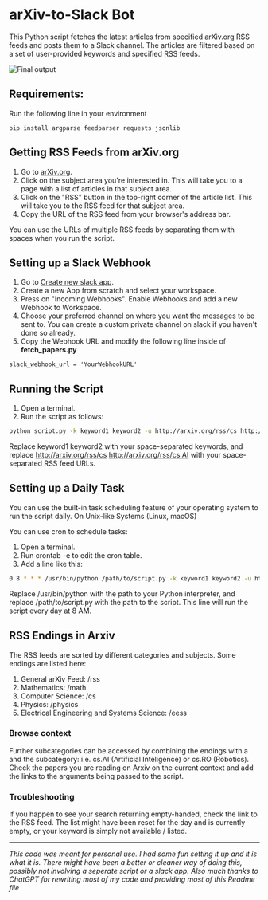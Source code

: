 # arXiv-to-Slack Bot

This Python script fetches the latest articles from specified arXiv.org RSS feeds and posts them to a Slack channel. The articles are filtered based on a set of user-provided keywords and specified RSS feeds. 

![Final output](https://github.com/rafaelsoStanford/ArxivToSlackBot/blob/main/Screenshot%20from%202023-07-26%2017-22-34.png)

## Requirements:
Run the following line in your environment
```
pip install argparse feedparser requests jsonlib
```

## Getting RSS Feeds from arXiv.org

1. Go to [arXiv.org](http://arxiv.org/).
2. Click on the subject area you're interested in. This will take you to a page with a list of articles in that subject area.
3. Click on the "RSS" button in the top-right corner of the article list. This will take you to the RSS feed for that subject area.
4. Copy the URL of the RSS feed from your browser's address bar.

You can use the URLs of multiple RSS feeds by separating them with spaces when you run the script.

## Setting up a Slack Webhook

1. Go to [Create new slack app](https://api.slack.com/apps?new_app=1).
2. Create a new App from scratch and select your workspace. 
3. Press on "Incoming Webhooks". Enable Webhooks and add a new Webhook to Workspace. 
4. Choose your preferred channel on where you want the messages to be sent to. You can create a custom private channel on slack if you haven't done so already.
5. Copy the Webhook URL and modify the following line inside of **fetch_papers.py**

```
slack_webhook_url = 'YourWebhookURL'
```
## Running the Script

1. Open a terminal.
2. Run the script as follows:

```bash
python script.py -k keyword1 keyword2 -u http://arxiv.org/rss/cs http://arxiv.org/rss/cs.AI
```

Replace keyword1 keyword2 with your space-separated keywords, and replace http://arxiv.org/rss/cs http://arxiv.org/rss/cs.AI with your space-separated RSS feed URLs.

## Setting up a Daily Task

You can use the built-in task scheduling feature of your operating system to run the script daily.
On Unix-like Systems (Linux, macOS)

You can use cron to schedule tasks:
1. Open a terminal.
2. Run crontab -e to edit the cron table.
3. Add a line like this:
```bash
0 8 * * * /usr/bin/python /path/to/script.py -k keyword1 keyword2 -u http://arxiv.org/rss/cs http://arxiv.org/rss/cs.AI
```
Replace /usr/bin/python with the path to your Python interpreter, and replace /path/to/script.py with the path to the script. This line will run the script every day at 8 AM.

## RSS Endings in Arxiv
The RSS feeds are sorted by different categories and subjects. Some endings are listed here:
  1. General arXiv Feed: /rss
  2. Mathematics: /math
  3. Computer Science: /cs
  4. Physics: /physics
  5. Electrical Engineering and Systems Science: /eess

### Browse context
Further subcategories can be accessed by combining the endings with a . and the subcategory: i.e. cs.AI (Artificial Inteligence) or cs.RO (Robotics). Check the papers you are reading on Arxiv on the current context and add the links to the arguments being passed to the script. 

### Troubleshooting
If you happen to see your search returning empty-handed, check the link to the RSS feed. The list might have been reset for the day and is currently empty, or your keyword is simply not available / listed.

--------------------------------------------------------------------------------------

*This code was meant for personal use. I had some fun setting it up and it is what it is. There might have been a better or cleaner way of doing this, possibly not involving a seperate script or a slack app.
Also much thanks to ChatGPT for rewriting most of my code and providing most of this Readme file* 
